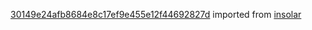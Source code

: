 [30149e24afb8684e8c17ef9e455e12f44692827d](https://github.com/insolar/insolar/commit/30149e24afb8684e8c17ef9e455e12f44692827d) imported from [insolar](https://github.com/insolar/insolar)

